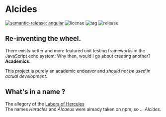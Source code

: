 # Alcides

[![semantic-release: angular](https://img.shields.io/badge/semantic--release-angular-e10079?logo=semantic-release)](https://github.com/semantic-release/semantic-release)
![license](https://img.shields.io/github/license/augustinesaidimu/alcides)
![tag](https://img.shields.io/github/v/tag/augustinesaidimu/alcides?sort=semver)
![release](https://img.shields.io/github/workflow/status/augustinesaidimu/alcides/Release)

## Re-inventing the wheel.

There exists better and more featured unit testing frameworks in the JavaScript
echo system; Why then, would I go about creating another? **Academics**. <br/>

This project is purely an academic endeavor and _should not be used in actual development_.

## What's in a name ?

The allegory of the [Labors of Hercules](https://en.wikipedia.org/wiki/Labours_of_Hercules) <br/>
The names _Heracles_ and _Alcaeus_ were already taken on npm, so ... _Alcides_.

